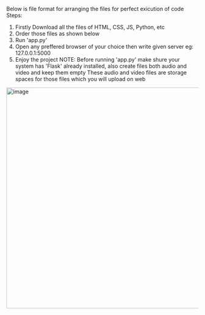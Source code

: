 Below is file format for arranging the files for perfect exicution of code
Steps:
1) Firstly Download all the files of HTML, CSS, JS, Python, etc
2) Order those files as shown below
3) Run 'app.py'
4) Open any preffered browser of your choice then write given server eg: 127.0.0.1:5000
5) Enjoy the project
NOTE: Before running 'app.py' make shure your system has 'Flask' already installed, also create files both audio and video and keep them empty
These audio and video files are storage spaces for those files which you will upload on web

<img width="633" height="579" alt="image" src="https://github.com/user-attachments/assets/39e2db8b-5466-46cf-98d4-008d534fab8c" />
